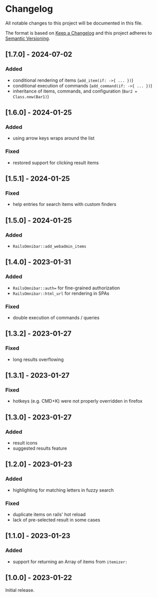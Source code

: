 # Changelog
All notable changes to this project will be documented in this file.

The format is based on [Keep a Changelog](http://keepachangelog.com/en/1.0.0/)
and this project adheres to [Semantic Versioning](http://semver.org/spec/v2.0.0.html).

## [1.7.0] - 2024-07-02

### Added

- conditional rendering of items (`add_item(if: ->{ ... })`)
- conditional execution of commands (`add_command(if: ->{ ... })`)
- inheritance of items, commands, and configuration (`Bar2 = Class.new(Bar1)`)

## [1.6.0] - 2024-01-25

### Added

- using arrow keys wraps around the list

### Fixed

- restored support for clicking result items

## [1.5.1] - 2024-01-25

### Fixed

- help entries for search items with custom finders

## [1.5.0] - 2024-01-25

### Added

- `RailsOmnibar::add_webadmin_items`

## [1.4.0] - 2023-01-31

### Added

- `RailsOmnibar::auth=` for fine-grained authorization
- `RailsOmnibar::html_url` for rendering in SPAs

### Fixed

- double execution of commands / queries

## [1.3.2] - 2023-01-27

### Fixed

- long results overflowing

## [1.3.1] - 2023-01-27

### Fixed

- hotkeys (e.g. CMD+K) were not properly overridden in firefox

## [1.3.0] - 2023-01-27

### Added

- result icons
- suggested results feature

## [1.2.0] - 2023-01-23

### Added

- highlighting for matching letters in fuzzy search

### Fixed

- duplicate items on rails' hot reload
- lack of pre-selected result in some cases

## [1.1.0] - 2023-01-23

### Added

- support for returning an Array of items from `itemizer:`

## [1.0.0] - 2023-01-22

Initial release.
